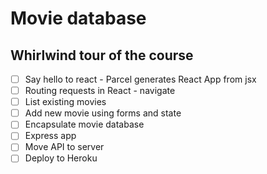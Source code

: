 # Movie database

## Whirlwind tour of the course

* [ ] Say hello to react - Parcel generates React App from jsx
* [ ] Routing requests in React - navigate
* [ ] List existing movies
* [ ] Add new movie using forms and state
* [ ] Encapsulate movie database
* [ ] Express app
* [ ] Move API to server
* [ ] Deploy to Heroku
